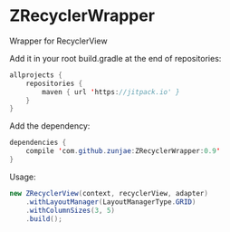 # ZRecyclerWrapper
Wrapper for RecyclerView

Add it in your root build.gradle at the end of repositories:

```java
allprojects {
    repositories {
        maven { url 'https://jitpack.io' }
    }
}
```
  
  
Add the dependency:

```java
dependencies {
    compile 'com.github.zunjae:ZRecyclerWrapper:0.9'
}
```

Usage:

```java
new ZRecyclerView(context, recyclerView, adapter)
    .withLayoutManager(LayoutManagerType.GRID)
    .withColumnSizes(3, 5)
    .build();
```
